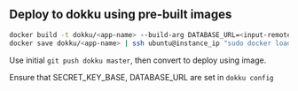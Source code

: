 ## Deploy to dokku using pre-built images

```bash
docker build -t dokku/<app-name> --build-arg DATABASE_URL=<input-remote-URL> .
docker save dokku/<app-name> | ssh ubuntu@instance_ip "sudo docker load | sudo dokku tags:deploy <app-name> latest"
```

Use initial `git push dokku master`, then convert to deploy using image.

Ensure that SECRET_KEY_BASE, DATABASE_URL are set in `dokku config`
